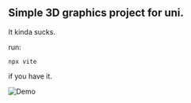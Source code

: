 ## Simple 3D graphics project for uni.
It kinda sucks.

run:
```
npx vite
```
if you have it.

![Demo](demo.gif)

